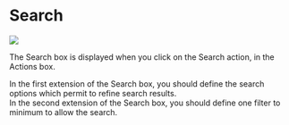 Search
======

![](deliveries-search.png)

The Search box is displayed when you click on the Search action, in the Actions box.

In the first extension of the Search box, you should define the search options which permit to refine search results.\
In the second extension of the Search box, you should define one filter to minimum to allow the search.

